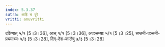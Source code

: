 ```yaml
---
index: 5.3.37
sutra: आहि च दूरे
vritti: anuvritti
---
```


दक्षिणात् ५/१  [5।3।36], आच्  १/१ [5।3।36], अपञ्चम्याः  ५/१ [5।3।25],  सप्तमी-पञ्चमी-प्रथमाभ्यः ५/३ [5।3।28],  दिग्-देश-कालेषु ७/३ [5।3।28]